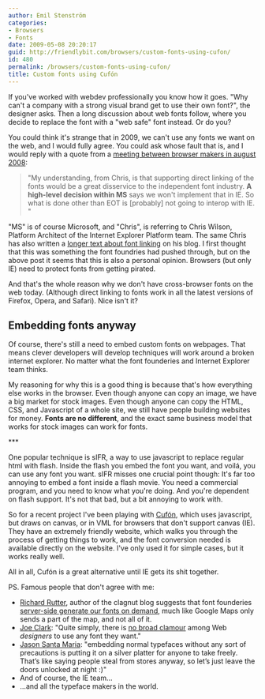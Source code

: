 ```yaml
---
author: Emil Stenström
categories:
- Browsers
- Fonts
date: 2009-05-08 20:20:17
guid: http://friendlybit.com/browsers/custom-fonts-using-cufon/
id: 480
permalink: /browsers/custom-fonts-using-cufon/
title: Custom fonts using Cufón
---
```


If you've worked with webdev professionally you know how it goes. "Why can't a company with a strong visual brand get to use their own font?", the designer asks. Then a long discussion about web fonts follow, where you decide to replace the font with a "web safe" font instead. Or do you?

You could think it's strange that in 2009, we can't use any fonts we want on the web, and I would fully agree. You could ask whose fault that is, and I would reply with a quote from a [meeting between browser makers in august 2008](http://www.w3.org/Fonts/Misc/minutes-2008-10):

> "My understanding, from Chris, is that supporting direct linking of the fonts would be a great disservice to the independent font industry. **A high-level decision within MS** says we won't implement that in IE. So what is done other than EOT is [probably] not going to interop with IE. "

"MS" is of course Microsoft, and "Chris", is referring to Chris Wilson, Platform Architect of the Internet Explorer Platform team. The same Chris has also written a [longer text about font linking](http://cwilso.com/2008/07/23/fonts-embedding-vs-linking/) on his blog. I first thought that this was something the font foundries had pushed through, but on the above post it seems that this is also a personal opinion. Browsers (but only IE) need to protect fonts from getting pirated.

And that's the whole reason why we don't have cross-browser fonts on the web today. (Although direct linking to fonts work in all the latest versions of Firefox, Opera, and Safari). Nice isn't it?

## Embedding fonts anyway

Of course, there's still a need to embed custom fonts on webpages. That means clever developers will develop techniques will work around a broken internet explorer. No matter what the font founderies and Internet Explorer team thinks.

My reasoning for why this is a good thing is because that's how everything else works in the browser. Even though anyone can copy an image, we have a big market for stock images. Even though anyone can copy the HTML, CSS, and Javascript of a whole site, we still have people building websites for money. **Fonts are no different**, and the exact same business model that works for stock images can work for fonts.

\***

One popular technique is sIFR, a way to use javascript to replace regular html with flash. Inside the flash you embed the font you want, and voilá, you can use any font you want. sIFR misses one crucial point though: It's far too annoying to embed a font inside a flash movie. You need a commercial program, and you need to know what you're doing. And you're dependent on flash support. It's not that bad, but a bit annoying to work with.

So for a recent project I've been playing with [Cufón](http://wiki.github.com/sorccu/cufon/about), which uses javascript, but draws on canvas, or in VML for browsers that don't support canvas (IE). They have an extremely friendly website, which walks you through the process of getting things to work, and the font conversion needed is available directly on the website. I've only used it for simple cases, but it works really well.

All in all, Cufón is a great alternative until IE gets its shit together.

PS. Famous people that don't agree with me:

  * [Richard Rutter](http://clagnut.com/), author of the clagnut blog suggests that font founderies [server-side generate our fonts on demand](http://clagnut.com/blog/2166/), much like Google Maps only sends a part of the map, and not all of it.
  * [Joe Clark](http://joeclark.org/): "Quite simply, there is [no broad clamour](http://blog.fawny.org/2008/07/22/billhillsite/) among Web _designers_ to use any font they want."
  * [Jason Santa Maria](http://jasonsantamaria.com/): "embedding normal typefaces without any sort of precautions is putting it on a silver platter for anyone to take freely. That’s like saying people steal from stores anyway, so let’s just leave the doors unlocked at night :)"
  * And of course, the IE team…
  * …and all the typeface makers in the world.
